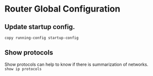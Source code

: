 # Router Global Configuration

## Update startup config.
`` copy running-config startup-config ``

## Show protocols
Show protocols can help to know if there is summarization of networks.
`show ip protocols`
